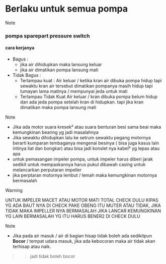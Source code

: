 # Berlaku untuk semua pompa

> [!NOTE]
> ### pompa sparepart pressure switch 
> #### cara kerjanya 
>    - Bagus :
>       - jika air dihidupkan maka lansung keluar
>       - jika air dimatikan pompa lansung mati
>   - Tidak Bagus :
>       - Terlampau kuat :
>          Air keluar / ketika kran air dibuka pompa hidup tapi sewaktu kran air tersebut dimatikan pompanya masih hidup tapi lumayan lama matinya / mempunyai jeda untuk mati
>       - Terlampau Tidak Kuat 
>         Air keluar / kran dibuka pompa belum hidup dan ada jeda pompa setelah kran di hidupkan. tapi jika kran dimatikan maka pompa lansung mati

> [!NOTE]
> - Jika ada motor suara kresek² atau suara benturan besi sama beai maka kemungkinan bearing yg jadi masalahnya
> - Jika sewaktu dihidupkan lalu ke setrum sewaktu pegang motornya berarti kumparan tembaganya mengenai besinya ( bisa juga kasus lain intinya liat dan bongkar) atau bisa jadi konslet nya kabel² yg lepas atau apa
> - untuk pemasangan impeler pompa, untuk impeler harus diberi jarak sedikit untuk mempaskannya harus pukul dibawah casing untuk melancarkan perputaran impeller
> - jika perptaran motornya lembut / lemah maka kemungkinan motornya bermasalah 

> [!WARNING]
> UNTUK IMPELER MACET ATAU MOTOR MATI TOTAL CHECK DULU KIPAS YG ADA BAUT NYA DI CHECK PAKE OBENG ITU MUTER ATAU TIDAK, JIKA TIDAK MAKA IMPELLER NYA BERMASALAH JIKA LANCAR KEMUNGKINAN YG LAIN BERMASALAH YG ITU HARUS BENER2 DI CHECK DULU

> [!NOTE]
> - Jika pada air masuk / air di bagian hisap tidak boleh ada sedikitpun **Bocor** / tempat udara masuk, jika ada kebocoran maka air tidak akan terhisap atau naik.
> >> jadi tidak boleh bocor


